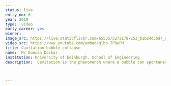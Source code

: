 ```yaml
---
status: live
entry_no: 6
year: 2019
type:  video
early_career: yes 
winner:
image_src: https://live.staticflickr.com/65535/52721787253_b1b24d5bd7_c_d.jpg
video_src: https://www.youtube.com/embed/glbb_7P8ePM
title: Cavitation bubble collapse
name:  Mr Duncan Dockar
institution: University of Edinburgh, School of Engineering
description:  Cavitation is the phenomenon where a bubble can spontaneously form within a liquid due to a local reduction in pressure. When these cavitation bubbles collapse, they release a high-speed liquid jet which can result in pitting of the nearby solid surface. This can be a major problem where the repeated formation and collapse of cavitation bubbles over many thousands of cycles can cause significant structural damage, particularly in turbomachinery. However, at the nano- to micro-scale there are potentially beneficial applications for cavitation, such as the cleaning of high-precision micro-electronic sensors. <br> Our Molecular Dynamics (MD) simulation shows the jet formed from a collapsing cavitation bubble subjected to a shock wave, and the resulting damage to the nearby silicon substrate. We hope this research will further understanding of how pitting occurs in solids, and the conditions to reduce the effects of cavitation erosion.


  
---
```

